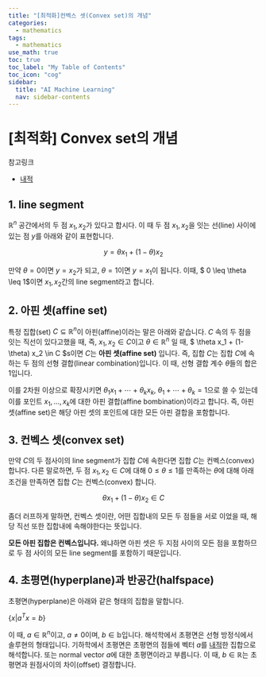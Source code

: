 ```yaml
---
title: "[최적화]컨벡스 셋(Convex set)의 개념" 
categories:
  - mathematics
tags:
  - mathematics
use_math: true
toc: true
toc_label: "My Table of Contents"
toc_icon: "cog"
sidebar:
  title: "AI Machine Learning"
  nav: sidebar-contents
---
```


# [최적화] Convex set의 개념

참고링크

* [내적 ](https://losskatsu.github.io/linear-algebra/innerproduct/)


## 1. line segment

$\mathbb{R}^n$ 공간에서의 두 점 $x_1, x_2$가 있다고 합시다. 
이 때 두 점 $x_1, x_2$을 잇는 선(line) 사이에 있는 점 $y$를 아래와 같이 표현합니다. 

$$ y = \theta x_1 + (1-\theta)x_2 $$

만약 $\theta = 0$이면 $y=x_2$가 되고, $\theta = 1$이면 $y=x_1$이 됩니다. 
이때, $ 0 \leq \theta \leq 1$이면 $x_1, x_2$간의 line segment라고 합니다. 

## 2. 아핀 셋(affine set)

특정 집합(set) $C\subseteq \mathbb{R}^n$이 아핀(affine)이라는 말은 아래와 같습니다. 
$C$ 속의 두 점을 잇는 직선이 있다고했을 때, 즉, $x_1, x_2 \in C$이고 $\theta \in \mathbb{R}^n$ 일 때, 
$ \theta x_1 + (1-\theta) x_2 \in C $s이면 $C$는 **아핀 셋(affine set)** 입니다. 
즉, 집합 $C$는 집합 $C$에 속하는 두 점의 선형 결합(linear combination)입니다. 
이 때, 선형 결합 계수 $\theta$들의 합은 1입니다. 

이를 2차원 이상으로 확장시키면 $\theta_1 x_1 + \cdots + \theta_k x_k$, $\theta_1+\cdots+\theta_k = 1$으로 쓸 수 있는데 
이를 포인트 $x_1, \dots, x_k$에 대한 아핀 결합(affine bombination)이라고 합니다. 
즉, 아핀 셋(affine set)은 해당 아핀 셋의 포인트에 대한 모든 아핀 결합을 포함합니다. 

## 3. 컨벡스 셋(convex set)

만약 $C$의 두 점사이의 line segment가 집합 $C$에 속한다면 집합 $C$는 컨벡스(convex) 합니다. 
다른 말로하면, 두 점 $x_1, x_2 \in C$에 대해 $0\leq \theta \leq1$를 만족하는 $\theta$에 대해 
아래 조건을 만족하면 집합 $C$는 컨벡스(convex) 합니다. 

$$ \theta x_1 + (1-\theta)x_2 \in C $$

좀더 러프하게 말하면, 컨벡스 셋이란, 어떤 집합내의 모든 두 점들을 서로 이었을 때, 
해당 직선 또한 집합내에 속해야한다는 뜻입니다. 

**모든 아핀 집합은 컨벡스입니다.** 왜냐하면 아핀 셋은 두 지점 사이의 모든 점을 포함하므로 
두 점 사이의 모든 line segment를 포함하기 때문입니다. 

## 4. 초평면(hyperplane)과 반공간(halfspace)

초평면(hyperplane)은 아래와 같은 형태의 집합을 말합니다.

$\{ x | a^T x = b \}$

이 때, $a \in \mathbb{R}^n$이고, $a \neq 0$이며, $b \in \mathbb{b}$입니다. 
해석학에서 초평면은 선형 방정식에서 솔루현의 형태입니다. 
기하학에서 초평면은 초평면의 점들에 벡터 $a$를 [내적](https://losskatsu.github.io/linear-algebra/innerproduct/)한 집합으로 해석합니다. 
또는 normal vector $a$에 대한 초평면이라고 부릅니다. 
이 때, $b \in \mathbb{R}$는 초평면과 원점사이의 차이(offset) 결정합니다.  
